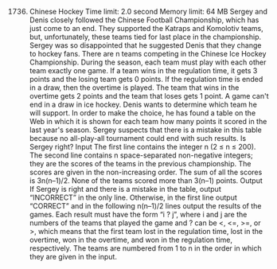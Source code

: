 1736. Chinese Hockey
Time limit: 2.0 second
Memory limit: 64 MB
Sergey and Denis closely followed the Chinese Football Championship, which has just come to an end. They supported the Katraps and Komolotiv teams, but, unfortunately, these teams tied for last place in the championship. Sergey was so disappointed that he suggested Denis that they change to hockey fans.
There are n teams competing in the Chinese Ice Hockey Championship. During the season, each team must play with each other team exactly one game. If a team wins in the regulation time, it gets 3 points and the losing team gets 0 points. If the regulation time is ended in a draw, then the overtime is played. The team that wins in the overtime gets 2 points and the team that loses gets 1 point. A game can't end in a draw in ice hockey.
Denis wants to determine which team he will support. In order to make the choice, he has found a table on the Web in which it is shown for each team how many points it scored in the last year's season. Sergey suspects that there is a mistake in this table because no all-play-all tournament could end with such results. Is Sergey right?
Input
The first line contains the integer n (2 ≤ n ≤ 200). The second line contains n space-separated non-negative integers; they are the scores of the teams in the previous championship. The scores are given in the non-increasing order. The sum of all the scores is 3n(n–1)/2. None of the teams scored more than 3(n–1) points.
Output
If Sergey is right and there is a mistake in the table, output “INCORRECT” in the only line. Otherwise, in the first line output “CORRECT” and in the following n(n–1)/2 lines output the results of the games. Each result must have the form “i ? j”, where i and j are the numbers of the teams that played the game and ? can be <, <=, >=, or >, which means that the first team lost in the regulation time, lost in the overtime, won in the overtime, and won in the regulation time, respectively. The teams are numbered from 1 to n in the order in which they are given in the input.
